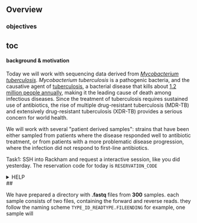 
## Overview
### objectives
## toc

#### background & motivation
Today we will work with sequencing data derived from [_Mycobacterium tuberculosis_](https://en.wikipedia.org/wiki/Mycobacterium_tuberculosis).
 _Mycobacterium tuberculosis_ is a pathogenic bacteria, and the causative agent of [tuberculosis](https://en.wikipedia.org/wiki/Tuberculosis), a bacterial disease that kills about [1.2 million people annually](https://www.who.int/tb/publications/global_report/en/), making it the leading cause of death among infectious diseases.
 Since the treatment of tuberculosis requires sustained use of antibiotics, the rise of  multiple drug-resistant tuberculosis (MDR-TB) and extensively drug-resistant tuberculosis (XDR-TB) provides a serious concern for world health.

We will work with several "patient derived samples": strains that have been either sampled from patients where the disease responded well to antibiotic treatment, or from patients with a more problematic disease progression, where the infection did not respond to first-line antibiotics.

Task1:
SSH into Rackham and request a interactive session, like you did yesterday.
The reservation code for today is ```RESERVATION_CODE ```

<details><summary>HELP</summary>
<p>

```bash
salloc -A g2019015 -t 04:00:00 -p core -n 5 --no-shell --reservation=g2019015_3 \
-M snowy &
## find your node:
squeue -u <username> -M snowy
## connect to your node:
ssh -Y <nodename>
```
</p>
</details>
  ##  


We have prepared a directory with **.fastq** files from **300** samples.
each sample consists of two files, containing the forward and reverse reads.
they follow the naming scheme   ```TYPE_ID_READTYPE.FILEENDING```
for example, one sample will
